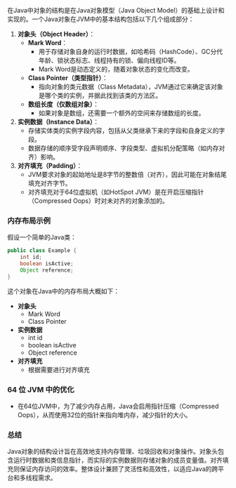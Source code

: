 在Java中对象的结构是在Java对象模型（Java Object Model）的基础上设计和实现的。一个Java对象在JVM中的基本结构包括以下几个组成部分：

1. **对象头（Object Header）**：
    - **Mark Word**：
        - 用于存储对象自身的运行时数据，如哈希码（HashCode）、GC分代年龄、锁状态标志、线程持有的锁、偏向线程ID等。
        - Mark Word是动态定义的，随着对象状态的变化而改变。
    - **Class Pointer（类型指针）**：
        - 指向对象的类元数据（Class Metadata），JVM通过它来确定该对象是哪个类的实例，并据此找到该类的方法区。
    - **数组长度（仅数组对象）**：
        - 如果对象是数组，还需要一个额外的空间来存储数组的长度。
2. **实例数据（Instance Data）**：
    - 存储实体类的实例字段内容，包括从父类继承下来的字段和自身定义的字段。
    - 数据存储的顺序受字段声明顺序、字段类型、虚拟机分配策略（如内存对齐）影响。
3. **对齐填充（Padding）**：
    - JVM要求对象的起始地址是8字节的整数倍（对齐），因此可能在对象结尾填充对齐字节。
    - 对齐填充对于64位虚拟机（如HotSpot JVM）是在开启压缩指针（Compressed Oops）时对未对齐的对象添加的。

### 内存布局示例

假设一个简单的Java类：

```java
public class Example {  
    int id;  
    boolean isActive;  
    Object reference;  
}
```

这个对象在Java中的内存布局大概如下：

- **对象头**
  - Mark Word
  - Class Pointer
- **实例数据**
  - int id
  - boolean isActive
  - Object reference
- **对齐填充**
  - 根据需要进行对齐填充

### 64 位 JVM 中的优化
- 在64位JVM中，为了减少内存占用，Java会启用指针压缩（Compressed Oops），从而使用32位的指针来指向堆内存，减少指针的大小。

### 总结

Java对象的结构设计旨在高效地支持内存管理、垃圾回收和对象操作。对象头包含运行时数据和类信息指针，而实际的实例数据则存储对象的成员变量值。对齐填充则保证内存访问的效率。整体设计兼顾了灵活性和高效性，以适应Java的跨平台和多线程需求。
